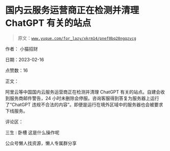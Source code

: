 # 国内云服务运营商正在检测并清理 ChatGPT 有关的站点

> 原文：[`www.yuque.com/for_lazy/xkrm14/pnef0bq28ngqzvcg`](https://www.yuque.com/for_lazy/xkrm14/pnef0bq28ngqzvcg)

作者： 小猫招财

日期：2023-02-16

点赞数：16

正文：

阿里云等中国国内云服务运营商正在检测并清理 ChatGPT 有关的站点。自建会收到服务商邮件警告，24 小时未删除会停服。咨询客服得到答复为服务器上运行了“ChatGPT 违规不合法的内容”。即便是运行在境外区域中的服务器也会被要求下线服务。

评论区：

三生 : 卧槽 这是什么操作呢

公众号懒人找资源，懒人专属群分享

